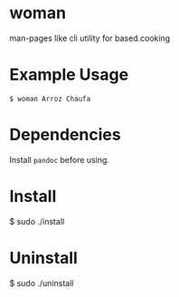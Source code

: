# woman
man-pages like cli utility for based.cooking

# Example Usage
```
$ woman Arroz Chaufa
```

# Dependencies
Install `pandoc` before using.

# Install
$ sudo ./install

# Uninstall
$ sudo ./uninstall

